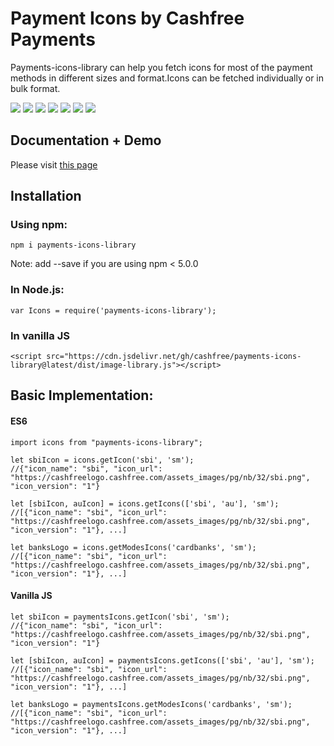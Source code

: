 # Payment Icons by Cashfree Payments
Payments-icons-library can help you fetch icons for most of the payment methods in different sizes and format.Icons can be fetched individually or in bulk format.
<div align="left" id="results" class="">

<img src= "https://cashfreelogo.cashfree.com/assets_images/pg/card/svg/amex.svg">
<img src= "https://cashfreelogo.cashfree.com/assets_images/pg/card/svg/visa.svg">
<img src= "https://cashfreelogo.cashfree.com/assets_images/pg/card/svg/diners.svg">
<img src= "https://cashfreelogo.cashfree.com/assets_images/pg/card/svg/maestro.svg">
<img src= "https://cashfreelogo.cashfree.com/assets_images/pg/card/svg/mastercard.svg">
<img src= "https://cashfreelogo.cashfree.com/assets_images/pg/card/svg/mastercard.svg">
<img src= "https://cashfreelogo.cashfree.com/assets_images/pg/card/svg/rupay.svg">
</div>

## Documentation + Demo
Please visit [this page](https://cashfree.github.io/payments-icons-library/)
## Installation

### Using npm:

```
npm i payments-icons-library
```

Note: add --save if you are using npm < 5.0.0

### In Node.js:

```
var Icons = require('payments-icons-library');
```

### In vanilla JS
```
<script src="https://cdn.jsdelivr.net/gh/cashfree/payments-icons-library@latest/dist/image-library.js"></script>
```



 
## Basic Implementation:
#### ES6
```
import icons from "payments-icons-library";

let sbiIcon = icons.getIcon('sbi', 'sm');
//{"icon_name": "sbi", "icon_url": "https://cashfreelogo.cashfree.com/assets_images/pg/nb/32/sbi.png", "icon_version": "1"}

let [sbiIcon, auIcon] = icons.getIcons(['sbi', 'au'], 'sm');
//[{"icon_name": "sbi", "icon_url": "https://cashfreelogo.cashfree.com/assets_images/pg/nb/32/sbi.png", "icon_version": "1"}, ...]

let banksLogo = icons.getModesIcons('cardbanks', 'sm');
//[{"icon_name": "sbi", "icon_url": "https://cashfreelogo.cashfree.com/assets_images/pg/nb/32/sbi.png", "icon_version": "1"}, ...]

```
#### Vanilla JS
```
let sbiIcon = paymentsIcons.getIcon('sbi', 'sm');
//{"icon_name": "sbi", "icon_url": "https://cashfreelogo.cashfree.com/assets_images/pg/nb/32/sbi.png", "icon_version": "1"}

let [sbiIcon, auIcon] = paymentsIcons.getIcons(['sbi', 'au'], 'sm');
//[{"icon_name": "sbi", "icon_url": "https://cashfreelogo.cashfree.com/assets_images/pg/nb/32/sbi.png", "icon_version": "1"}, ...]

let banksLogo = paymentsIcons.getModesIcons('cardbanks', 'sm');
//[{"icon_name": "sbi", "icon_url": "https://cashfreelogo.cashfree.com/assets_images/pg/nb/32/sbi.png", "icon_version": "1"}, ...]

```